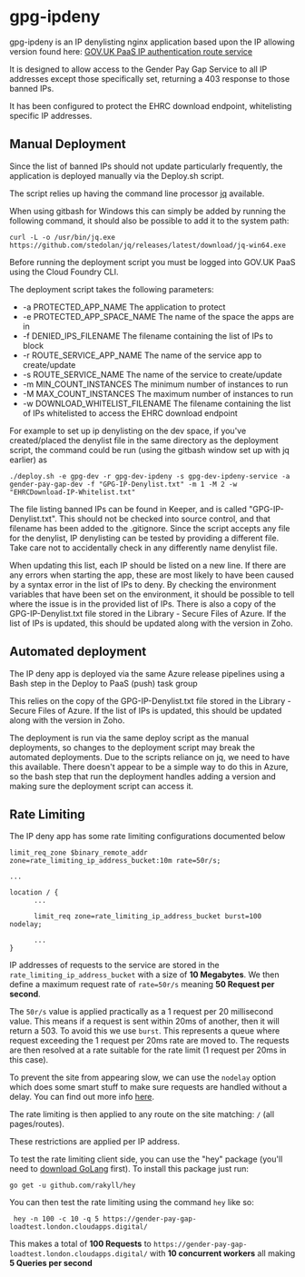 # gpg-ipdeny

gpg-ipdeny is an IP denylisting nginx application based upon the IP allowing version found here: [GOV.UK PaaS IP authentication route service](https://github.com/alphagov/paas-ip-authentication-route-service)

It is designed to allow access to the Gender Pay Gap Service to all IP addresses except those specifically set, returning a 403 response to those banned IPs.

It has been configured to protect the EHRC download endpoint, whitelisting specific IP addresses.
## Manual Deployment

Since the list of banned IPs should not update particularly frequently, the application is deployed manually via the Deploy.sh script.

The script relies up having the command line processor [jq](https://stedolan.github.io/jq/) available. 

When using gitbash for Windows this can simply be added by running the following command, it should also be possible to add it to the system path:
```
curl -L -o /usr/bin/jq.exe https://github.com/stedolan/jq/releases/latest/download/jq-win64.exe
```

Before running the deployment script you must be logged into GOV.UK PaaS using the Cloud Foundry CLI.

The deployment script takes the following parameters:
* -a PROTECTED_APP_NAME The application to protect
* -e PROTECTED_APP_SPACE_NAME The name of the space the apps are in
* -f DENIED_IPS_FILENAME The filename containing the list of IPs to block
* -r ROUTE_SERVICE_APP_NAME The name of the service app to create/update
* -s ROUTE_SERVICE_NAME The name of the service to create/update
* -m MIN_COUNT_INSTANCES The minimum number of instances to run
* -M MAX_COUNT_INSTANCES The maximum number of instances to run
* -w DOWNLOAD_WHITELIST_FILENAME The filename containing the list of IPs whitelisted to access the EHRC download endpoint

For example to set up ip denylisting on the dev space, if you've created/placed the denylist file in the same directory as the deployment script, the command could be run (using the gitbash window set up with jq earlier) as 
```
./deploy.sh -e gpg-dev -r gpg-dev-ipdeny -s gpg-dev-ipdeny-service -a gender-pay-gap-dev -f "GPG-IP-Denylist.txt" -m 1 -M 2 -w "EHRCDownload-IP-Whitelist.txt"
```

The file listing banned IPs can be found in Keeper, and is called "GPG-IP-Denylist.txt". This should not be checked into source control, and that filename has been added to the .gitignore. Since the script accepts any file for the denylist, IP denylisting can be tested by providing a different file. Take care not to accidentally check in any differently name denylist file.

When updating this list, each IP should be listed on a new line.
If there are any errors when starting the app, these are most likely to have been caused by a syntax error in the list of IPs to deny. By checking the environment variables that have been set on the environment, it should be possible to tell where the issue is in the provided list of IPs.
There is also a copy of the GPG-IP-Denylist.txt file stored in the Library - Secure Files of Azure. If the list of IPs is updated, this should be updated along with the version in Zoho.

## Automated deployment
The IP deny app is deployed via the same Azure release pipelines using a Bash step in the Deploy to PaaS (push) task group

This relies on the copy of the GPG-IP-Denylist.txt file stored in the Library - Secure Files of Azure. If the list of IPs is updated, this should be updated along with the version in Zoho.

The deployment is run via the same deploy script as the manual deployments, so changes to the deployment script may break the automated deployments. Due to the scripts reliance on jq, we need to have this available. There doesn't appear to be a simple way to do this in Azure, so the bash step that run the deployment handles adding a version and making sure the deployment script can access it.

## Rate Limiting
The IP deny app has some rate limiting configurations documented below

```
limit_req_zone $binary_remote_addr zone=rate_limiting_ip_address_bucket:10m rate=50r/s;

...

location / {
      ... 
      
      limit_req zone=rate_limiting_ip_address_bucket burst=100 nodelay;
      
      ...
}
```

IP addresses of requests to the service are stored in the `rate_limiting_ip_address_bucket` with a size of __10 Megabytes__.
We then define a maximum request rate of `rate=50r/s` meaning __50 Request per second__.

The `50r/s` value is applied practically as a 1 request per 20 millisecond value. This means if a request is sent within 20ms of another, then it will return a 503. To avoid this we use `burst`. This represents a queue where request exceeding the 1 request per 20ms rate are moved to. The requests are then resolved at a rate suitable for the rate limit (1 request per 20ms in this case).

To prevent the site from appearing slow, we can use the `nodelay` option which does some smart stuff to make sure requests are handled without a delay. You can find out more info [here](https://www.nginx.com/blog/rate-limiting-nginx/).

The rate limiting is then applied to any route on the site matching: `/` (all pages/routes).

These restrictions are applied per IP address.

To test the rate limiting client side, you can use the "hey" package (you'll need to [download GoLang](https://golang.org/dl/) first). To install this package just run:
```
go get -u github.com/rakyll/hey
```

You can then test the rate limiting using the command `hey` like so:

```
 hey -n 100 -c 10 -q 5 https://gender-pay-gap-loadtest.london.cloudapps.digital/
```

This makes a total of __100 Requests__ to `https://gender-pay-gap-loadtest.london.cloudapps.digital/` with __10 concurrent workers__ all making __5 Queries per second__